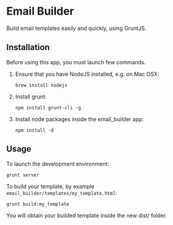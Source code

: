 Email Builder
=============

Build email templates easily and quickly, using GruntJS.

Installation
------------

Before using this app, you must launch few commands.

1.  Ensure that you have NodeJS installed, e.g. on Mac OSX:
    ```
    brew install nodejs
    ```

2.  Install grunt:
    ```
    npm install grunt-cli -g
    ```

3.  Install node packages inside the email_builder app:
    ```
    npm install -d
    ```

Usage
-----

To launch the development environment:
```
grunt server
```

To build your template, by example `email_builder/templates/my_template.html`:
```
grunt build:my_template
```
You will obtain your builded template inside the new dist/ folder.
